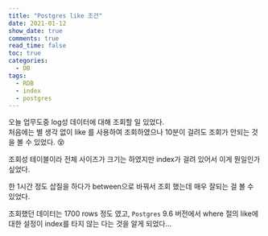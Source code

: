 ```yaml
---
title: "Postgres like 조건"
date: 2021-01-12
show_date: true
comments: true
read_time: false
toc: true
categories:
  - DB
tags:
  - RDB
  - index
  - postgres
---
```


오늘 업무도중 log성 데이터에 대해 조회할 일 있었다.  
처음에는 별 생각 없이 like 를 사용하여 조회하였으나 10분이 걸려도 조회가 안되는 것을 볼 수 있었다. 😵

조회성 테이블이라 전체 사이즈가 크기는 하였지만 index가 걸려 있어서 이게 뭔일인가 싶었다.

한 1시간 정도 삽질을 하다가 between으로 바꿔서 조회 했는데 매우 잘되는 걸 볼 수 있었다.

조회했던 데이터는 1700 rows 정도 였고, `Postgres` 9.6 버전에서 where 절의 like에 대한 설정이 index를 타지 않는 다는 것을 알게 되었다...
